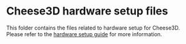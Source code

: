 # Cheese3D hardware setup files

This folder contains the files related to hardware setup for Cheese3D.
Please refer to the [hardware setup guide](../README.md#hardware-setup-guide) for more information.
